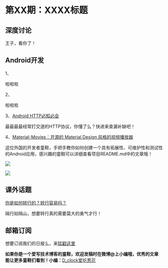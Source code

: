 # 第XX期：XXXX标题

## 深度讨论

[]()

王子，看你了！

## Android开发

1、[]()

啦啦啦

2、[]()

啦啦啦

3、[Android HTTP必知必会](http://jayfeng.com/2016/01/08/Android%20HTTP%E5%BF%85%E7%9F%A5%E5%BF%85%E4%BC%9A/index.html)

最最最最经常打交道的HTTP协议，你懂了么？快进来查漏补缺吧！

4、[Material-Movies：开源的 Material Design 风格的视频播放器](https://github.com/saulmm/Material-Movies)

这位外国的开发者童鞋，手把手教你如何创建一个具有拓展性、可维护性和测试性的Android应用，感兴趣的童鞋可以详细查看项目README.md中的文章哦！

![](https://camo.githubusercontent.com/cb1a7ead648dd745e5b3e4a2600f24a8dc37bbe7/687474703a2f2f616e64726f636f64652e65732f77702d636f6e74656e742f75706c6f6164732f323031352f30332f66616d696c79322e706e67)

![](https://camo.githubusercontent.com/2ba10e10de55425ed5cee91c329a87902689bf21/687474703a2f2f616e64726f636f64652e65732f77702d636f6e74656e742f75706c6f6164732f323031352f30332f64657461696c46616d696c792d65313432363138303035333231352e706e67)


## 课外话题

[你是如何转行的？转行容易吗？](https://www.zhihu.com/question/28544155)

隔行如隔山，想要转行真的需要莫大的勇气才行！


## 邮箱订阅

想要订阅我们的日报么，来[猛戳这里](http://list.qq.com/cgi-bin/qf_invite?id=d469993d2c888e971c0fbb2309c4d84256968386b126b967)

**如果你是一个爱写技术博客的童鞋，欢迎发稿时在微博@上小编哦，优秀的文章能让更多童鞋们看到！小编：**[D_clock爱吃葱花](http://weibo.com/2480694892/profile?rightmod=1&wvr=6&mod=personinfo&is_all=1)